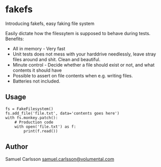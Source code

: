 # fakefs
Introducing fakefs, easy faking file system
    
Easily dictate how the filessytem is supposed to behave during tests. Benefits:
* All in memory - Very fast
* Unit tests does not mess with your harddrive needlessly, leave stray files around and shit. Clean and beautiful.
* Minute control - Decide whether a file should exist or not, and what contents it should have
* Possible to assert on file contents when e.g. writing files.
* Batteries not included.

## Usage
    fs = FakeFilesystem()
    fs.add_file('file.txt', data='contents goes here')
    with fs.monkey.patch():
        # Production code
        with open('file.txt') as f:
            print(f.read())

## Author
Samuel Carlsson <samuel.carlsson@volumental.com>
